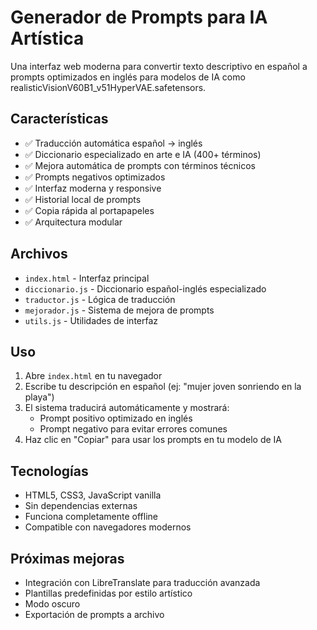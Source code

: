 # Generador de Prompts para IA Artística

Una interfaz web moderna para convertir texto descriptivo en español a prompts optimizados en inglés para modelos de IA como realisticVisionV60B1_v51HyperVAE.safetensors.

## Características

- ✅ Traducción automática español → inglés
- ✅ Diccionario especializado en arte e IA (400+ términos)
- ✅ Mejora automática de prompts con términos técnicos
- ✅ Prompts negativos optimizados
- ✅ Interfaz moderna y responsive
- ✅ Historial local de prompts
- ✅ Copia rápida al portapapeles
- ✅ Arquitectura modular

## Archivos

- `index.html` - Interfaz principal
- `diccionario.js` - Diccionario español-inglés especializado
- `traductor.js` - Lógica de traducción
- `mejorador.js` - Sistema de mejora de prompts
- `utils.js` - Utilidades de interfaz

## Uso

1. Abre `index.html` en tu navegador
2. Escribe tu descripción en español (ej: "mujer joven sonriendo en la playa")
3. El sistema traducirá automáticamente y mostrará:
   - Prompt positivo optimizado en inglés
   - Prompt negativo para evitar errores comunes
4. Haz clic en "Copiar" para usar los prompts en tu modelo de IA

## Tecnologías

- HTML5, CSS3, JavaScript vanilla
- Sin dependencias externas
- Funciona completamente offline
- Compatible con navegadores modernos

## Próximas mejoras

- Integración con LibreTranslate para traducción avanzada
- Plantillas predefinidas por estilo artístico
- Modo oscuro
- Exportación de prompts a archivo
